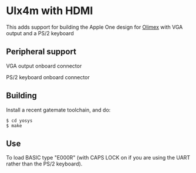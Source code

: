 # Ulx4m with HDMI

This adds support for building the Apple One design for [Olimex](https://www.olimex.com/Products/FPGA/GateMate/GateMateA1-EVB/open-source-hardware) with VGA output and a PS/2 keyboard

## Peripheral support

VGA output onboard connector

PS/2 keyboard onboard connector 

## Building
Install a recent gatemate toolchain, and do:

```
$ cd yosys
$ make
```

## Use

To load BASIC type "E000R" (with CAPS LOCK on if you are using the UART rather than the PS/2 keyboard).
